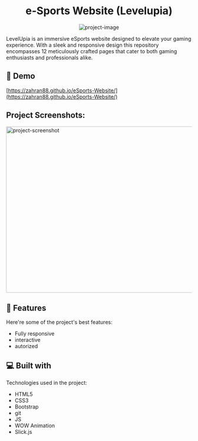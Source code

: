 <h1 align="center" id="title">e-Sports Website (Levelupia)</h1>

<p align="center"><img src="https://socialify.git.ci/ZAHRAN88/eSports-Website/image?name=1&amp;owner=1&amp;theme=Light" alt="project-image"></p>

<p id="description">LevelUpia is an immersive eSports website designed to elevate your gaming experience. With a sleek and responsive design this repository encompasses 12 meticulously crafted pages that cater to both gaming enthusiasts and professionals alike.</p>

<h2>🚀 Demo</h2>

[https://zahran88.github.io/eSports-Website/](https://zahran88.github.io/eSports-Website/)

<h2>Project Screenshots:</h2>

<img src="https://i.postimg.cc/261G4qbZ/Screenshot-2024-01-22-082215.png" alt="project-screenshot" width="800" height="450/">

  
  
<h2>🧐 Features</h2>

Here're some of the project's best features:

*   Fully responsive
*   interactive
*   autorized

  
  
<h2>💻 Built with</h2>

Technologies used in the project:

*   HTML5
*   CSS3
*   Bootstrap
*   git
*   JS
*   WOW Animation
*   Slick.js
